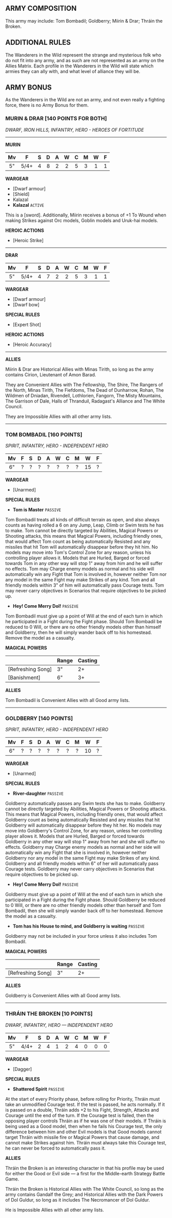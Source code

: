 ﻿## ARMY COMPOSITION

This army may include: Tom Bombadil; Goldberry; Miirin & Drar; Thráin the Broken.

## ADDITIONAL RULES

The Wanderers in the Wild represent the strange and mysterious folk who do not fit into any army, and as such are not represented as an army on the Allies Matrix. Each profile in the Wanderers in the Wild will state which armies they can ally with, and what level of alliance they will be.

## ARMY BONUS

As the Wanderers in the Wild are not an army, and not even really a fighting force, there is no Army Bonus for them.

<div class="unitCard" markdown>

### MURIN & DRAR [140 POINTS FOR BOTH]
*DWARF, IRON HILLS, INFANTRY, HERO - HEROES OF FORTITUDE*

---

**MURIN**

| Mv | F | S | D | A | W | C | M | W | F |
|:--:|:--:|:-:|:--:|:-:|:-:|:-:|:-:|:-:|:-:|
| 5" | 5/4+ | 4 | 8 | 2 | 2 | 5 | 3 | 1 | 1 |

**WARGEAR**

- [Dwarf armour]
- [Shield]
- Kalazal
- **Kalazal** `ACTIVE`

This is a [sword]. Additionally, Miirin receives a bonus of +1 To Wound when making Strikes against Orc models, Goblin models and Uruk-hai models.

**HEROIC ACTIONS**

- [Heroic Strike]

---

**DRAR**

| Mv | F | S | D | A | W | C | M | W | F |
|:--:|:--:|:-:|:--:|:-:|:-:|:-:|:-:|:-:|:-:|
| 5" | 5/4+ | 4 | 7 | 2 | 2 | 5 | 3 | 1 | 1 |

**WARGEAR**

- [Dwarf armour]
- [Dwarf bow]

**SPECIAL RULES**

- [Expert Shot]

**HEROIC ACTIONS**

- [Heroic Accuracy]

---

**ALLIES**

Miirin & Drar are Historical Allies with Minas Tirith, so long as the army contains Cirion, Lieutenant of Amon Barad.

They are Convenient Allies with The Fellowship, The Shire, The Rangers of the North, Minas Tirith, The Fiefdoms, The Dead of Dunharrow, Rohan, The Wildmen of Dniadan, Rivendell, Lothlorien, Fangorn, The Misty Mountains, The Garrison of Dale, Halls of Thranduil, Radagast's Alliance and The White Council.

They are Impossible Allies with all other army lists.

</div>

---

<div class="unitCard" markdown>

### TOM BOMBADIL [160 POINTS]
*SPIRIT, INFANTRY, HERO - INDEPENDENT HERO*

| Mv | F | S | D | A | W | C | M | W | F |
|:--:|:--:|:-:|:--:|:-:|:-:|:-:|:-:|:-:|:-:|
| 6" | ? | ? | ? | ? | ? | ? | ? | 15 | ? |

**WARGEAR**

- [Unarmed]

**SPECIAL RULES**

- **Tom is Master** `PASSIVE`

Tom Bombadil treats all kinds of difficult terrain as open, and also always counts as having rolled a 6 on any Jump, Leap, Climb or Swim tests he has to make. Tom cannot be directly targeted by Abilities, Magical Powers or Shooting attacks, this means that Magical Powers, including friendly ones, that would affect Tom count as being automatically Resisted and any missiles that hit Tom will automatically disappear before they hit him. No models may move into Tom's Control Zone for any reason, unless his controlling player allows it. Models that are Hurled, Barged or forced towards Tom in any other way will stop 1" away from him and he will suffer no effects. Tom may Charge enemy models as normal and his side will automatically win any Fight that Tom is involved in, however neither Tom nor any model in the same Fight may make Strikes of any kind. Tom and all friendly models within 3" of him will automatically pass Courage tests. Tom may never carry objectives in Scenarios that require objectives to be picked up.

- **Hey! Come Merry Dol!** `PASSIVE`

Tom Bombadil must give up a point of Will at the end of each turn in which he participated in a Fight during the Fight phase. Should Tom Bombadil be reduced to 0 Will, or there are no other friendly models other than himself and Goldberry, then he will simply wander back off to his homestead. Remove the model as a casualty.

**MAGICAL POWERS**

|     | **Range** | **Casting** |
| ---------------- | --------------- | ----------------- |
| [Refreshing Song] | 3"    | 2+    |
| [Banishment] | 6"    | 3+    |

**ALLIES**

Tom Bombadil is Convenient Allies with all Good army lists.

</div>

---

<div class="unitCard" markdown>

### GOLDBERRY [140 POINTS]
*SPIRIT, INFANTRY, HERO - INDEPENDENT HERO*

| Mv | F | S | D | A | W | C | M | W | F |
|:--:|:--:|:-:|:--:|:-:|:-:|:-:|:-:|:-:|:-:|
| 6" | ? | ? | ? | ? | ? | ? | ? | 10 | ? |

**WARGEAR**

- [Unarmed]

**SPECIAL RULES**

- **River-daughter** `PASSIVE`

Goldberry automatically passes any Swim tests she has to make. Goldberry cannot be directly targeted by Abilities, Magical Powers or Shooting attacks. This means that Magical Powers, including friendly ones, that would affect Goldberry count as being automatically Resisted and any missiles that hit Goldberry will automatically disappear before they hit her. No models may move into Goldberry's Control Zone, for any reason, unless her controlling player allows it. Models that are Hurled, Barged or forced towards Goldberry in any other way will stop 1" away from her and she will suffer no effects. Goldberry may Charge enemy models as normal and her side will automatically win any Fight that she is involved in, however neither Goldberry nor any model in the same Fight may make Strikes of any kind. Goldberry and all friendly models within 6" of her will automatically pass Courage tests. Goldberry may never carry objectives in Scenarios that require objectives to be picked
up.

- **Hey! Come Merry Dol!** `PASSIVE`

Goldberry must give up a point of Will at the end of each turn in which she participated in a Fight during the Fight phase. Should Goldberry be reduced to 0 Will, or there are no other friendly models other than herself and Tom Bombadil, then she will simply wander back off to her homestead. Remove the model as a casualty.

- **Tom has his House to mind, and Goldberry is waiting** `PASSIVE`

Goldberry may not be included in your force unless it also includes Tom Bombadil.

**MAGICAL POWERS**

|     | **Range** | **Casting** |
| ---------------- | --------------- | ----------------- |
| [Refreshing Song] | 3"    | 2+    |

**ALLIES**

Goldberry is Convenient Allies with all Good army lists.

</div>

---

<div class="unitCard" markdown>

### THRÁIN THE BROKEN [10 POINTS]
*DWARF, INFANTRY, HERO — INDEPENDENT HERO*

| Mv | F | S | D | A | W | C | M | W | F |
|:--:|:--:|:-:|:--:|:-:|:-:|:-:|:-:|:-:|:-:|
| 5" | 4/4+ | 2 | 4 | 1 | 2 | 4 | 0 | 0 | 0 |

**WARGEAR**

- [Dagger]

**SPECIAL RULES**

- **Shattered Spirit** `PASSIVE`

At the start of every Priority phase, before rolling for Priority, Thráin must take an unmodified Courage test. If the test is passed, he acts normally. If it is passed on a double, Thráin adds +2 to his Fight, Strength, Attacks and Courage until the end of the turn. If the Courage test is failed, then the opposing player controls Thráin as if he was one of their models. If Thráin is being used as a Good model, then when he fails his Courage test, the only difference between him and other Evil models is that Good models cannot target Thráin with missile fire or Magical Powers that cause damage, and cannot make Strikes against him. Thráin must always take this Courage test, he can never be forced to automatically pass it.

**ALLIES**

Thráin the Broken is an interesting character in that his profile may be used for either the Good or Evil side — a first for the Middle-earth Strategy Battle Game.

Thráin the Broken is Historical Allies with The White Council, so long as the army contains Gandalf the Grey; and Historical Allies with the Dark Powers of Dol Guldur, so long as it includes The Necromancer of Dol Guldur.

He is Impossible Allies with all other army lists.

</div>